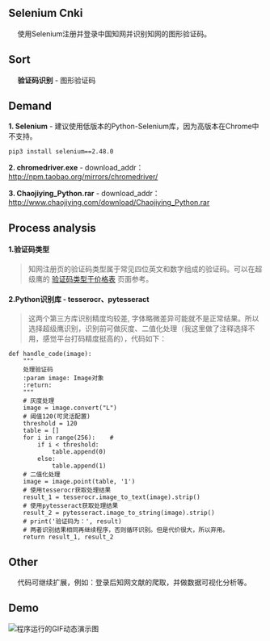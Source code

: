 ## Selenium Cnki
&emsp; 使用Selenium注册并登录中国知网并识别知网的图形验证码。

## Sort
&emsp; **验证码识别** - 图形验证码

## Demand
**1. Selenium** - 建议使用低版本的Python-Selenium库，因为高版本在Chrome中不支持。
```
pip3 install selenium==2.48.0
```
**2. chromedriver.exe** - download_addr：http://npm.taobao.org/mirrors/chromedriver/

**3. Chaojiying_Python.rar** - download_addr：http://www.chaojiying.com/download/Chaojiying_Python.rar

## Process analysis
#### 1.验证码类型
> 知网注册页的验证码类型属于常见四位英文和数字组成的验证码。可以在超级鹰的 [验证码类型于价格表](http://www.chaojiying.com/price.html#table-item5) 页面参考。

#### 2.Python识别库 - tesserocr、pytesseract
> 这两个第三方库识别精度均较差, 字体略微差异可能就不是正常结果。所以选择超级鹰识别，识别前可做灰度、二值化处理（我这里做了注释选择不用，感觉平台打码精度挺高的），代码如下：
```
def handle_code(image):
    """
    处理验证码
    :param image: Image对象
    :return:
    """
    # 灰度处理
    image = image.convert("L")
    # 阈值120(可灵活配置)
    threshold = 120
    table = []
    for i in range(256):    #
        if i < threshold:
            table.append(0)
        else:
            table.append(1)
    # 二值化处理
    image = image.point(table, '1')
    # 使用tesserocr获取处理结果
    result_1 = tesserocr.image_to_text(image).strip()
    # 使用pytesseract获取处理结果
    result_2 = pytesseract.image_to_string(image).strip()   
    # print('验证码为：', result)
    # 两者识别结果相同再继续程序，否则循环识别。但是代价很大，所以弃用。
    return result_1, result_2
```

## Other
&emsp; 代码可继续扩展，例如：登录后知网文献的爬取，并做数据可视化分析等。

## Demo
![程序运行的GIF动态演示图](https://github.com/Northxw/Python3_WebSpider/blob/master/08-Selenium_Cnki/demo/demo.gif)
